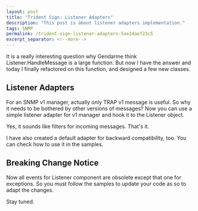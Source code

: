 ```yaml
---
layout: post
title: "Trident Sign: Listener Adapters"
description: "This post is about listener adapters implementation."
tags: SNMP
permalink: /trident-sign-listener-adapters-5ae14aef23c5
excerpt_separator: <!--more-->
---
```

It is a really interesting question why Gendarme think Listener.HandleMessage is a large function. But now I have the answer and today I finally refactored on this function, and designed a few new classes.
<!--more-->

## Listener Adapters
For an SNMP v1 manager, actually only TRAP v1 message is useful. So why it needs to be bothered by other versions of messages? Now you can use a simple listener adapter for v1 manager and hook it to the Listener object.

Yes, it sounds like filters for incoming messages. That's it.

I have also created a default adapter for backward compatibility, too. You can check how to use it in the samples.

## Breaking Change Notice

Now all events for Listener component are obsolete except that one for exceptions. So you must follow the samples to update your code as so to adapt the changes.

Stay tuned.
